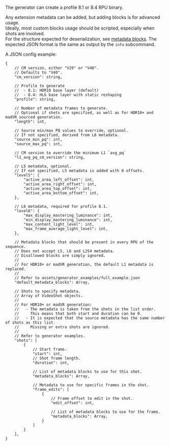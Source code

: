 The generator can create a profile 8.1 or 8.4 RPU binary.  

Any extension metadata can be added, but adding blocks is for advanced usage.  
Ideally, most custom blocks usage should be scripted, especially when shots are involved.  
For the structure expected for deserialization, see [metadata blocks](../dolby_vision/src/rpu/extension_metadata/blocks).
The expected JSON format is the same as output by the `info` subcommand.

A JSON config example:

```json5
{
    // CM version, either "V29" or "V40".
    // Defaults to "V40".
    "cm_version": string,

    // Profile to generate
    //  - 8.1: HDR10 base layer (default)
    //  - 8.4: HLG base layer with static reshaping
    "profile": string,

    // Number of metadata frames to generate.
    // Optional if shots are specified, as well as for HDR10+ and madVR sourced generation.
    "length": int,

    // Source min/max PQ values to override, optional.
    // If not specified, derived from L6 metadata.
    "source_min_pq": int,
    "source_max_pq": int,

    // CM version to override the minimum L1 `avg_pq`
    "l1_avg_pq_cm_version": string,

    // L5 metadata, optional.
    // If not specified, L5 metadata is added with 0 offsets.
    "level5": {
        "active_area_left_offset": int,
        "active_area_right_offset": int,
        "active_area_top_offset": int,
        "active_area_bottom_offset": int,
    },

    // L6 metadata, required for profile 8.1.
    "level6": {
        "max_display_mastering_luminance": int,
        "min_display_mastering_luminance": int,
        "max_content_light_level": int,
        "max_frame_average_light_level": int,
    },

    // Metadata blocks that should be present in every RPU of the sequence.
    // Does not accept L5, L6 and L254 metadata.
    // Disallowed blocks are simply ignored.
    //
    // For HDR10+ or madVR generation, the default L1 metadata is replaced.
    //
    // Refer to assets/generator_examples/full_example.json
    "default_metadata_blocks": Array,

    // Shots to specify metadata.
    // Array of VideoShot objects.
    //
    // For HDR10+ or madVR generation:
    //   - The metadata is taken from the shots in the list order.
    //     This means that both start and duration can be 0.
    //   - It is expected that the source metadata has the same number of shots as this list.
    //     Missing or extra shots are ignored.
    //
    // Refer to generator examples.
    "shots": [
        {
            // Start frame.
            "start": int,
            // Shot frame length.
            "duration": int,

            // List of metadata blocks to use for this shot.
            "metadata_blocks": Array,

            // Metadata to use for specific frames in the shot.
            "frame_edits": [
                {
                    // Frame offset to edit in the shot.
                    "edit_offset": int,

                    // List of metadata blocks to use for the frame.
                    "metadata_blocks": Array,
                }
            ]
        }
    ],
}
```
